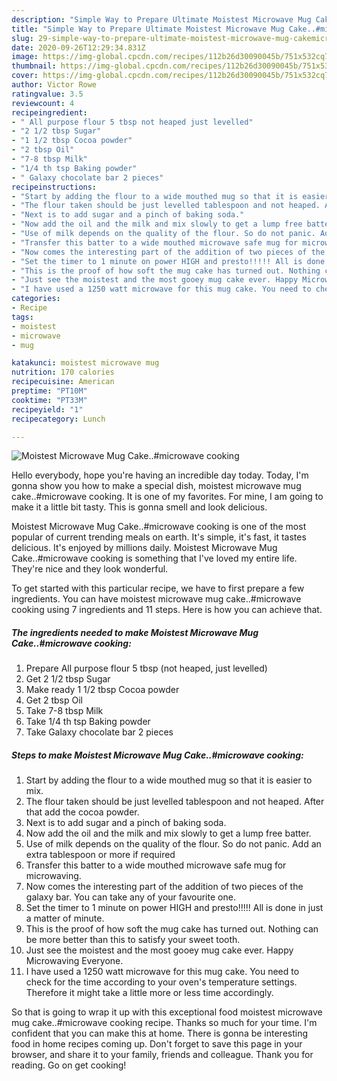 ```yaml
---
description: "Simple Way to Prepare Ultimate Moistest Microwave Mug Cake..#microwave cooking"
title: "Simple Way to Prepare Ultimate Moistest Microwave Mug Cake..#microwave cooking"
slug: 29-simple-way-to-prepare-ultimate-moistest-microwave-mug-cakemicrowave-cooking
date: 2020-09-26T12:29:34.831Z
image: https://img-global.cpcdn.com/recipes/112b26d30090045b/751x532cq70/moistest-microwave-mug-cakemicrowave-cooking-recipe-main-photo.jpg
thumbnail: https://img-global.cpcdn.com/recipes/112b26d30090045b/751x532cq70/moistest-microwave-mug-cakemicrowave-cooking-recipe-main-photo.jpg
cover: https://img-global.cpcdn.com/recipes/112b26d30090045b/751x532cq70/moistest-microwave-mug-cakemicrowave-cooking-recipe-main-photo.jpg
author: Victor Rowe
ratingvalue: 3.5
reviewcount: 4
recipeingredient:
- " All purpose flour 5 tbsp not heaped just levelled"
- "2 1/2 tbsp Sugar"
- "1 1/2 tbsp Cocoa powder"
- "2 tbsp Oil"
- "7-8 tbsp Milk"
- "1/4 th tsp Baking powder"
- " Galaxy chocolate bar 2 pieces"
recipeinstructions:
- "Start by adding the flour to a wide mouthed mug so that it is easier to mix."
- "The flour taken should be just levelled tablespoon and not heaped. After that add the cocoa powder."
- "Next is to add sugar and a pinch of baking soda."
- "Now add the oil and the milk and mix slowly to get a lump free batter."
- "Use of milk depends on the quality of the flour. So do not panic. Add an extra tablespoon or more if required"
- "Transfer this batter to a wide mouthed microwave safe mug for microwaving."
- "Now comes the interesting part of the addition of two pieces of the galaxy bar. You can take any of your favourite one."
- "Set the timer to 1 minute on power HIGH and presto!!!!! All is done in just a matter of minute."
- "This is the proof of how soft the mug cake has turned out. Nothing can be more better than this to satisfy your sweet tooth."
- "Just see the moistest and the most gooey mug cake ever. Happy Microwaving Everyone."
- "I have used a 1250 watt microwave for this mug cake. You need to check for the time according to your oven&#39;s temperature settings. Therefore it might take a little more or less time accordingly."
categories:
- Recipe
tags:
- moistest
- microwave
- mug

katakunci: moistest microwave mug 
nutrition: 170 calories
recipecuisine: American
preptime: "PT10M"
cooktime: "PT33M"
recipeyield: "1"
recipecategory: Lunch

---
```



![Moistest Microwave Mug Cake..#microwave cooking](https://img-global.cpcdn.com/recipes/112b26d30090045b/751x532cq70/moistest-microwave-mug-cakemicrowave-cooking-recipe-main-photo.jpg)

Hello everybody, hope you're having an incredible day today. Today, I'm gonna show you how to make a special dish, moistest microwave mug cake..#microwave cooking. It is one of my favorites. For mine, I am going to make it a little bit tasty. This is gonna smell and look delicious.



Moistest Microwave Mug Cake..#microwave cooking is one of the most popular of current trending meals on earth. It's simple, it's fast, it tastes delicious. It's enjoyed by millions daily. Moistest Microwave Mug Cake..#microwave cooking is something that I've loved my entire life. They're nice and they look wonderful.


To get started with this particular recipe, we have to first prepare a few ingredients. You can have moistest microwave mug cake..#microwave cooking using 7 ingredients and 11 steps. Here is how you can achieve that.

<!--inarticleads1-->

##### The ingredients needed to make Moistest Microwave Mug Cake..#microwave cooking:

1. Prepare  All purpose flour 5 tbsp (not heaped, just levelled)
1. Get 2 1/2 tbsp Sugar
1. Make ready 1 1/2 tbsp Cocoa powder
1. Get 2 tbsp Oil
1. Take 7-8 tbsp Milk
1. Take 1/4 th tsp Baking powder
1. Take  Galaxy chocolate bar 2 pieces




<!--inarticleads2-->

##### Steps to make Moistest Microwave Mug Cake..#microwave cooking:

1. Start by adding the flour to a wide mouthed mug so that it is easier to mix.
1. The flour taken should be just levelled tablespoon and not heaped. After that add the cocoa powder.
1. Next is to add sugar and a pinch of baking soda.
1. Now add the oil and the milk and mix slowly to get a lump free batter.
1. Use of milk depends on the quality of the flour. So do not panic. Add an extra tablespoon or more if required
1. Transfer this batter to a wide mouthed microwave safe mug for microwaving.
1. Now comes the interesting part of the addition of two pieces of the galaxy bar. You can take any of your favourite one.
1. Set the timer to 1 minute on power HIGH and presto!!!!! All is done in just a matter of minute.
1. This is the proof of how soft the mug cake has turned out. Nothing can be more better than this to satisfy your sweet tooth.
1. Just see the moistest and the most gooey mug cake ever. Happy Microwaving Everyone.
1. I have used a 1250 watt microwave for this mug cake. You need to check for the time according to your oven&#39;s temperature settings. Therefore it might take a little more or less time accordingly.




So that is going to wrap it up with this exceptional food moistest microwave mug cake..#microwave cooking recipe. Thanks so much for your time. I'm confident that you can make this at home. There is gonna be interesting food in home recipes coming up. Don't forget to save this page in your browser, and share it to your family, friends and colleague. Thank you for reading. Go on get cooking!
